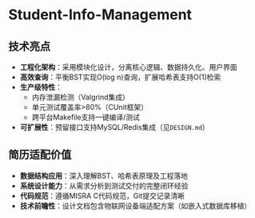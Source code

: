 # Student-Info-Management
## 技术亮点
- **工程化架构**：采用模块化设计，分离核心逻辑、数据持久化、用户界面
- **高效查询**：平衡BST实现O(log n)查询，扩展哈希表支持O(1)检索
- **生产级特性**：
  - 内存泄漏检测（Valgrind集成）
  - 单元测试覆盖率>80%（CUnit框架）
  - 跨平台Makefile支持一键编译/测试
- **可扩展性**：预留接口支持MySQL/Redis集成（见`DESIGN.md`）

## 简历适配价值
- **数据结构应用**：深入理解BST、哈希表原理及工程落地
- **系统设计能力**：从需求分析到测试交付的完整闭环经验
- **代码规范**：遵循MISRA C代码规范，Git提交记录清晰
- **技术前瞻性**：设计文档包含物联网设备端适配方案（如嵌入式数据库移植）
